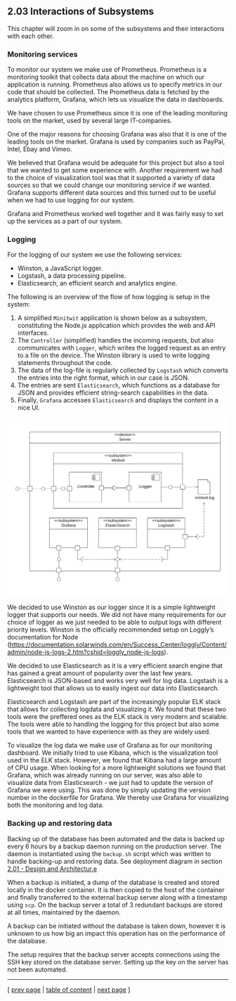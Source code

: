 ## 2.03 Interactions of Subsystems
This chapter will zoom in on some of the subsystems and their interactions with each other.

### Monitoring services
To monitor our system we make use of Prometheus. Prometheus is a monitoring toolkit that collects data about the machine on which our application is running. Prometheus also allows us to specify metrics in our code that should be collected. The Prometheus data is fetched by the analytics platform, Grafana, which lets us visualize the data in dashboards. 

We have chosen to use Prometheus since it is one of the leading monitoring tools on the market, used by several large IT-companies. 

One of the major reasons for choosing Grafana was also that it is one of the leading tools on the market. Grafana is used by companies such as PayPal, Intel, Ebay and Vimeo. 

We believed that Grafana would be adequate for this project but also a tool that we wanted to get some experience with. Another requirement we had to the choice of visualization tool was that it supported a variety of data sources so that we could change our monitoring service if we wanted. Grafana supports different data sources and this turned out to be useful when we had to use logging for our system.

Grafana and Prometheus worked well together and it was fairly easy to set up the services as a part of our system. 

### Logging
For the logging of our system we use the following services:
- Winston, a JavaScript logger.
- Logstash, a data processing pipeline.
- Elasticsearch, an efficient search and analytics engine.

The following is an overview of the flow of how logging is setup in the system:

1. A simplified `Minitwit` application is shown below as a subsystem, constituting the Node.js application which provides the web and API interfaces. 
2. The `Controller` (simplified) handles the incoming requests, but also communicates with `Logger`, which writes the logged request as an entry to a file on the device. The Winston library is used to write logging statements throughout the code.
3. The data of the log-file is regularly collected by `Logstash` which converts the entries into the right format, which in our case is JSON. 
4. The entries are sent `Elasticsearch`, which functions as a database for JSON and provides efficient string-search capabilities in the data. 
5. Finally, `Grafana` accesses `Elasticsearch` and displays the content in a nice UI.

<div style="background-color:white;border:10px solid white">

![Overview of logging subsystem](../images/ch2-logging.png)
</div>

We decided to use Winston as our logger since it is a simple lightweight logger that supports our needs. We did not have many requirements for our choice of logger as we just needed to be able to output logs with different priority levels. Winston is the officially recommended setup on Loggly’s documentation for Node (https://documentation.solarwinds.com/en/Success_Center/loggly/Content/admin/node-js-logs-2.htm?cshid=loggly_node-js-logs).

We decided to use Elasticsearch as it is a very efficient search engine that has gained a great amount of popularity over the last few years. Elasticsearch is JSON-based and works very well for log data. Logstash is a lightweight tool that allows us to easily ingest our data into Elasticsearch. 

Elasticsearch and Logstash are part of the increasingly popular ELK stack that allows for collecting logdata and visualizing it. We found that these two tools were the preffered ones as the ELK stack is very modern and scalable. The tools were able to handling the logging for this project but also some tools that we wanted to have experience with as they are widely used.

To visualize the log data we make use of Grafana as for our monitoring dashboard. We initially tried to use Kibana, which is the visualization tool used in the ELK stack. However, we found that Kibana had a large amount of CPU usage. When looking for a more lightweight solutions we found that Grafana, which was already running on our server, was also able to visualize data from Elasticsearch - we just had to update the version of Grafana we were using. This was done by simply updating the version number in the dockerfile for Grafana. We thereby use Grafana for visualizing both the monitoring and log data.

### Backing up and restoring data
Backing up of the database has been automated and the data is backed up every 6 hours by a backup daemon running on the production server. The daemon is instantiated using the `backup.sh` script which was written to handle backing-up and restoring data.
See deployment diagram in section [2.01 - Design and Architectur.e](../chapters/201_design_and_architecture.md)

When a backup is initiated, a dump of the database is created and stored locally in the docker container. It is then copied to the host of the container and finally transferred to the external backup server along with a timestamp using `scp`. On the backup server a total of 3 redundant backups are stored at all times, maintained by the daemon. 

A backup can be initiated without the database is taken down, however it is unknown to us how big an impact this operation has on the performance of the database.

The setup requires that the backup server accepts connections using the SSH key stored on the database server. Setting up the key on the server has not been automated.

---
[ [prev page](../chapters/202_dependencies.md) | [table of content](../table_of_content.md) | [next page](../chapters/300_dev_process_and_tools.md) ]
